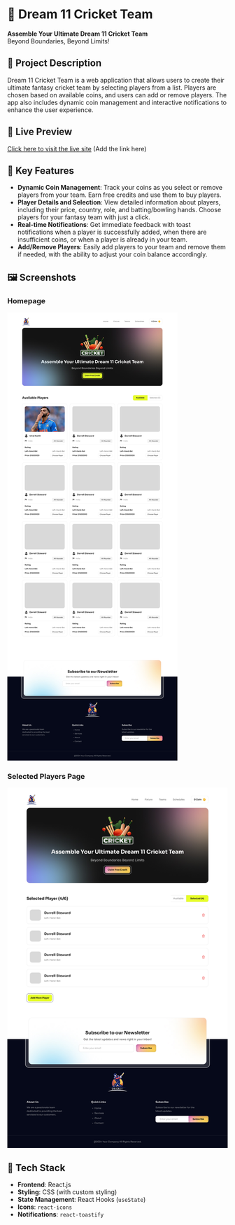 # 🏏 Dream 11 Cricket Team

**Assemble Your Ultimate Dream 11 Cricket Team**  
Beyond Boundaries, Beyond Limits!

## 📝 Project Description
Dream 11 Cricket Team is a web application that allows users to create their ultimate fantasy cricket team by selecting players from a list. Players are chosen based on available coins, and users can add or remove players. The app also includes dynamic coin management and interactive notifications to enhance the user experience.

## 🔗 Live Preview
[Click here to visit the live site](#) (Add the link here)

## 📌 Key Features
- **Dynamic Coin Management**: Track your coins as you select or remove players from your team. Earn free credits and use them to buy players.
- **Player Details and Selection**: View detailed information about players, including their price, country, role, and batting/bowling hands. Choose players for your fantasy team with just a click.
- **Real-time Notifications**: Get immediate feedback with toast notifications when a player is successfully added, when there are insufficient coins, or when a player is already in your team.
- **Add/Remove Players**: Easily add players to your team and remove them if needed, with the ability to adjust your coin balance accordingly.

## 🖼️ Screenshots
### Homepage
![Homepage](./src/Design_and_Preview/main.jpg)

### Selected Players Page
![Selected Players](./src/Design_and_Preview/main-2.jpg)

## 🚀 Tech Stack
- **Frontend**: React.js
- **Styling**: CSS (with custom styling)
- **State Management**: React Hooks (`useState`)
- **Icons**: `react-icons`
- **Notifications**: `react-toastify`